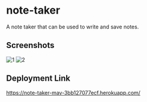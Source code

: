 # note-taker
A note taker that can be used to write and save notes.

## Screenshots
![1](https://github.com/maverickwolfe21/note-taker/assets/32653569/d3ae6ff7-8a5b-4e57-bbfd-cb576623ee7c)
![2](https://github.com/maverickwolfe21/note-taker/assets/32653569/272ca17e-c55e-49e8-ae4b-8904d434ed2d)

## Deployment Link
https://note-taker-mav-3bb127077ecf.herokuapp.com/
